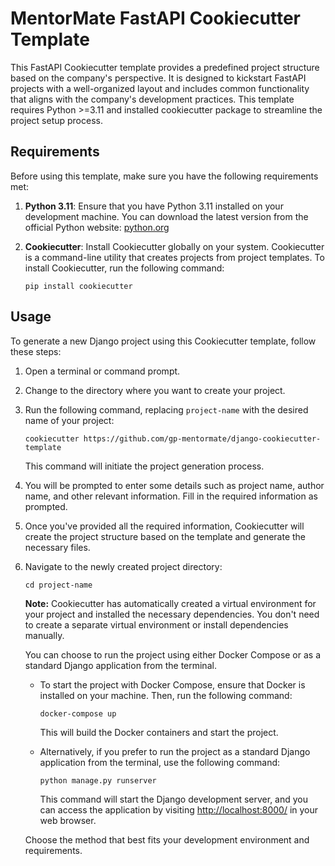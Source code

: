 # MentorMate FastAPI Cookiecutter Template

This FastAPI Cookiecutter template provides a predefined project structure based
on the company's perspective. It is designed to kickstart FastAPI projects with
a well-organized layout and includes common functionality that aligns with the
company's development practices. This template requires Python >=3.11 and
installed cookiecutter package to streamline the project setup process.

## Requirements

Before using this template, make sure you have the following requirements met:

1. **Python 3.11**: Ensure that you have Python 3.11 installed on your
   development machine. You can download the latest version from the official
   Python website: [python.org](https://www.python.org/downloads/)

2. **Cookiecutter**: Install Cookiecutter globally on your system. Cookiecutter
   is a command-line utility that creates projects from project templates. To
   install Cookiecutter, run the following command:

   ```shell
   pip install cookiecutter
   ```

## Usage

To generate a new Django project using this Cookiecutter template, follow these
steps:

1. Open a terminal or command prompt.

2. Change to the directory where you want to create your project.

3. Run the following command, replacing `project-name` with the desired name of
   your project:

   ```shell
   cookiecutter https://github.com/gp-mentormate/django-cookiecutter-template
   ```

   This command will initiate the project generation process.

4. You will be prompted to enter some details such as project name, author
   name, and other relevant information. Fill in the required information as
   prompted.

5. Once you've provided all the required information, Cookiecutter will create
   the project structure based on the template and generate the necessary
   files.

6. Navigate to the newly created project directory:

   ```shell
   cd project-name
   ```

   **Note:** Cookiecutter has automatically created a virtual environment for
   your project and installed the necessary dependencies. You don't need to
   create a separate virtual environment or install dependencies manually.

   You can choose to run the project using either Docker Compose or as a
   standard Django application from the terminal.

    - To start the project with Docker Compose, ensure that Docker is installed
      on your machine. Then, run the following command:

      ```shell
      docker-compose up
      ```

      This will build the Docker containers and start the project.

    - Alternatively, if you prefer to run the project as a standard Django
      application from the terminal, use the following command:

      ```shell
      python manage.py runserver
      ```

      This command will start the Django development server, and you can access
      the application by
      visiting [http://localhost:8000/](http://localhost:8000/) in your web
      browser.

   Choose the method that best fits your development environment and
   requirements.